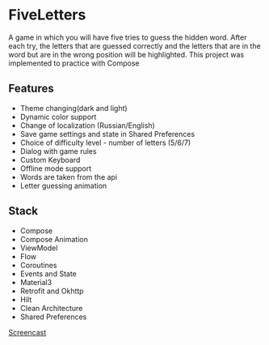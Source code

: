 # FiveLetters
A game in which you will have five tries to guess the hidden word. After each try, the letters that are guessed correctly and the letters that are in the word but are in the wrong position will be highlighted.
This project was implemented to practice with Compose 

## Features
- Theme changing(dark and light)
- Dynamic color support
- Change of localization (Russian/English)
- Save game settings and state in Shared Preferences
- Choice of difficulty level - number of letters (5/6/7)
- Dialog with game rules
- Custom Keyboard
- Offline mode support 
- Words are taken from the api
- Letter guessing animation 

## Stack
- Compose
- Compose Animation
- ViewModel
- Flow
- Coroutines
- Events and State
- Material3
- Retrofit and Okhttp
- Hilt
- Clean Architecture
- Shared Preferences

[Screencast](https://user-images.githubusercontent.com/78415957/191793128-c7b77eda-26ed-42de-a81d-051080a5b844.mp4)


